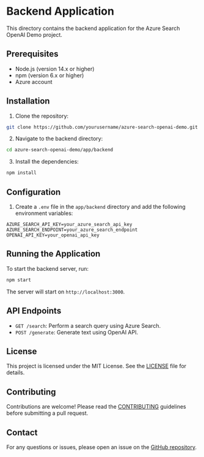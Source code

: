 # Backend Application

This directory contains the backend application for the Azure Search OpenAI Demo project.

## Prerequisites

- Node.js (version 14.x or higher)
- npm (version 6.x or higher)
- Azure account

## Installation

1. Clone the repository:
  ```sh
  git clone https://github.com/yourusername/azure-search-openai-demo.git
  ```
2. Navigate to the backend directory:
  ```sh
  cd azure-search-openai-demo/app/backend
  ```
3. Install the dependencies:
  ```sh
  npm install
  ```

## Configuration

1. Create a `.env` file in the `app/backend` directory and add the following environment variables:
  ```env
  AZURE_SEARCH_API_KEY=your_azure_search_api_key
  AZURE_SEARCH_ENDPOINT=your_azure_search_endpoint
  OPENAI_API_KEY=your_openai_api_key
  ```

## Running the Application

To start the backend server, run:
```sh
npm start
```

The server will start on `http://localhost:3000`.

## API Endpoints

- `GET /search`: Perform a search query using Azure Search.
- `POST /generate`: Generate text using OpenAI API.

## License

This project is licensed under the MIT License. See the [LICENSE](../LICENSE) file for details.

## Contributing

Contributions are welcome! Please read the [CONTRIBUTING](../CONTRIBUTING.md) guidelines before submitting a pull request.

## Contact

For any questions or issues, please open an issue on the [GitHub repository](https://github.com/yourusername/azure-search-openai-demo).
